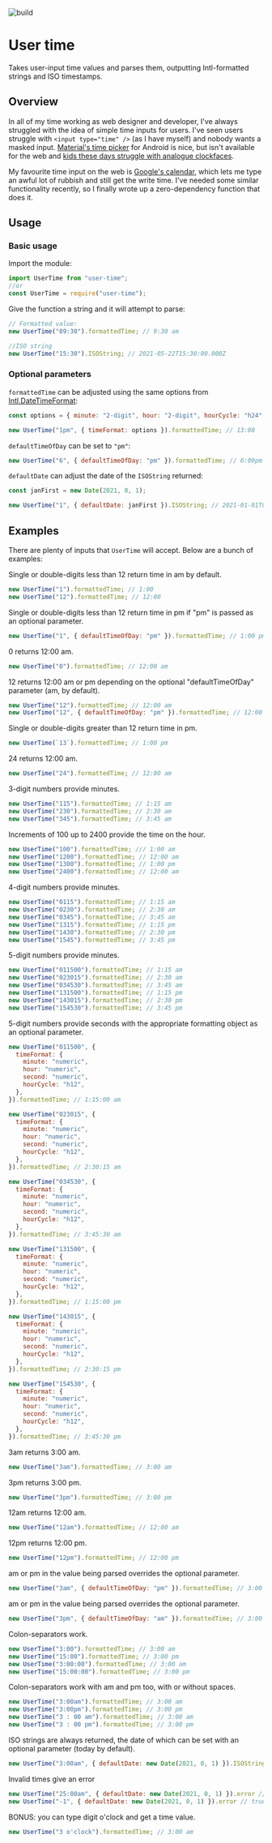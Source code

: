 ![build](https://github.com/jrmedd/user-time/actions/workflows/main.yml/badge.svg)

# User time

Takes user-input time values and parses them, outputting Intl-formatted strings and ISO timestamps.

## Overview

In all of my time working as web designer and developer, I've always struggled with the idea of simple time inputs for users. I've seen users struggle with `<input type="time" />` (as I have myself) and nobody wants a masked input. [Material's time picker](https://material.io/components/time-pickers) for Android is nice, but isn't available for the web and [kids these days struggle with analogue clockfaces](https://slate.com/human-interest/2018/05/analog-clock-reading-skills-arent-that-important-anymore.html).

My favourite time input on the web is [Google's calendar](https://calendar.google.com), which lets me type an awful lot of rubbish and still get the write time. I've needed some similar functionality recently, so I finally wrote up a zero-dependency function that does it.

## Usage

### Basic usage

Import the module:

```js
import UserTime from "user-time";
//or
const UserTime = require("user-time");
```

Give the function a string and it will attempt to parse:

```js
// Formatted value:
new UserTime("09:30").formattedTime; // 9:30 am

//ISO string
new UserTime("15:30").ISOString; // 2021-05-22T15:30:00.000Z
```

### Optional parameters

`formattedTime` can be adjusted using the same options from [Intl.DateTimeFormat](https://tc39.es/ecma402/#datetimeformat-objects):

```js
const options = { minute: "2-digit", hour: "2-digit", hourCycle: "h24" };

new UserTime("1pm", { timeFormat: options }).formattedTime; // 13:00
```

`defaultTimeOfDay` can be set to `"pm"`:

```js
new UserTime("6", { defaultTimeOfDay: "pm" }).formattedTime; // 6:00pm
```

`defaultDate` can adjust the date of the `ISOString` returned:

```js
const janFirst = new Date(2021, 0, 1);

new UserTime("1", { defaultDate: janFirst }).ISOString; // 2021-01-01T01:00:00.000Z
```

## Examples

There are plenty of inputs that `UserTime` will accept. Below are a bunch of examples:

Single or double-digits less than 12 return time in am by default.

```js
new UserTime("1").formattedTime; // 1:00
new UserTime("12").formattedTime; // 12:00
```

Single or double-digits less than 12 return time in pm if "pm" is passed as an optional parameter.

```js
new UserTime("1", { defaultTimeOfDay: "pm" }).formattedTime; // 1:00 pm
```

0 returns 12:00 am.

```js
new UserTime("0").formattedTime; // 12:00 am
```

12 returns 12:00 am or pm depending on the optional "defaultTimeOfDay" parameter (am, by default).

```js
new UserTime("12").formattedTime; // 12:00 am
new UserTime("12", { defaultTimeOfDay: "pm" }).formattedTime; // 12:00 pm
```

Single or double-digits greater than 12 return time in pm.

```js
new UserTime(`13`).formattedTime; // 1:00 pm
```

24 returns 12:00 am.

```js
new UserTime("24").formattedTime; // 12:00 am
```

3-digit numbers provide minutes.

```js
new UserTime("115").formattedTime; // 1:15 am
new UserTime("230").formattedTime; // 2:30 am
new UserTime("345").formattedTime; // 3:45 am
```

Increments of 100 up to 2400 provide the time on the hour.

```js
new UserTime("100").formattedTime; /// 1:00 am
new UserTime("1200").formattedTime; // 12:00 am
new UserTime("1300").formattedTime; // 1:00 pm
new UserTime("2400").formattedTime; // 12:00 am
```

4-digit numbers provide minutes.

```js
new UserTime("0115").formattedTime; // 1:15 am
new UserTime("0230").formattedTime; // 2:30 am
new UserTime("0345").formattedTime; // 3:45 am
new UserTime("1315").formattedTime; // 1:15 pm
new UserTime("1430").formattedTime; // 2:30 pm
new UserTime("1545").formattedTime; // 3:45 pm
```

5-digit numbers provide minutes.

```js
new UserTime("011500").formattedTime; // 1:15 am
new UserTime("023015").formattedTime; // 2:30 am
new UserTime("034530").formattedTime; // 3:45 am
new UserTime("131500").formattedTime; // 1:15 pm
new UserTime("143015").formattedTime; // 2:30 pm
new UserTime("154530").formattedTime; // 3:45 pm
```

5-digit numbers provide seconds with the appropriate formatting object as an optional parameter.

```js
new UserTime("011500", {
  timeFormat: {
    minute: "numeric",
    hour: "numeric",
    second: "numeric",
    hourCycle: "h12",
  },
}).formattedTime; // 1:15:00 am

new UserTime("023015", {
  timeFormat: {
    minute: "numeric",
    hour: "numeric",
    second: "numeric",
    hourCycle: "h12",
  },
}).formattedTime; // 2:30:15 am

new UserTime("034530", {
  timeFormat: {
    minute: "numeric",
    hour: "numeric",
    second: "numeric",
    hourCycle: "h12",
  },
}).formattedTime; // 3:45:30 am

new UserTime("131500", {
  timeFormat: {
    minute: "numeric",
    hour: "numeric",
    second: "numeric",
    hourCycle: "h12",
  },
}).formattedTime; // 1:15:00 pm

new UserTime("143015", {
  timeFormat: {
    minute: "numeric",
    hour: "numeric",
    second: "numeric",
    hourCycle: "h12",
  },
}).formattedTime; // 2:30:15 pm

new UserTime("154530", {
  timeFormat: {
    minute: "numeric",
    hour: "numeric",
    second: "numeric",
    hourCycle: "h12",
  },
}).formattedTime; // 3:45:30 pm
```

3am returns 3:00 am.

```js
new UserTime("3am").formattedTime; // 3:00 am
```

3pm returns 3:00 pm.

```js
new UserTime("3pm").formattedTime; // 3:00 pm
```

12am returns 12:00 am.

```js
new UserTime("12am").formattedTime; // 12:00 am
```

12pm returns 12:00 pm.

```js
new UserTime("12pm").formattedTime; // 12:00 pm
```

am or pm in the value being parsed overrides the optional parameter.

```js
new UserTime("3am", { defaultTimeOfDay: "pm" }).formattedTime; // 3:00 am
```

am or pm in the value being parsed overrides the optional parameter.

```js
new UserTime("3pm", { defaultTimeOfDay: "am" }).formattedTime; // 3:00 pm
```

Colon-separators work.

```js
new UserTime("3:00").formattedTime; // 3:00 am
new UserTime("15:00").formattedTime; // 3:00 pm
new UserTime("3:00:00").formattedTime; // 3:00 am
new UserTime("15:00:00").formattedTime; // 3:00 pm
```

Colon-separators work with am and pm too, with or without spaces.

```js
new UserTime("3:00am").formattedTime; // 3:00 am
new UserTime("3:00pm").formattedTime; // 3:00 pm
new UserTime("3 : 00 am").formattedTime; // 3:00 am
new UserTime("3 : 00 pm").formattedTime; // 3:00 pm
```

ISO strings are always returned, the date of which can be set with an optional parameter (today by default).

```js
new UserTime("3:00am", { defaultDate: new Date(2021, 0, 1) }).ISOString; // 2021-01-01T03:00:00.000Z
```

Invalid times give an error
```js
new UserTime("25:00am", { defaultDate: new Date(2021, 0, 1) }).error // true,
new UserTime("-1", { defaultDate: new Date(2021, 0, 1) }).error // true,
```

BONUS: you can type digit o'clock and get a time value.

```js
new UserTime("3 o'clock").formattedTime; // 3:00 am
```
